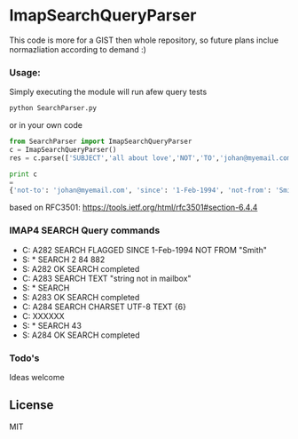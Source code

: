# ImapSearchQueryParser

This code is more for a GIST then whole repository,
so future plans inclue normazliation according to demand :)
### Usage:
Simply executing the module will run afew query tests
```py
python SearchParser.py
````
or in your own code

```py
from SearchParser import ImapSearchQueryParser
c = ImapSearchQueryParser()
res = c.parse(['SUBJECT','all about love','NOT','TO','johan@myemail.com','SINCE','1-Feb-1994','NOT','FROM','Smith','UID','1:*','OR','NOT','TEXT','Go To Hello'])

print c
=
{'not-to': 'johan@myemail.com', 'since': '1-Feb-1994', 'not-from': 'Smith', 'or': {'not-text': 'Go To Hello', 'uid': '1:*'}, 'subject': 'all about love'}


```

based on RFC3501:
https://tools.ietf.org/html/rfc3501#section-6.4.4


### IMAP4 SEARCH Query commands
- C: A282 SEARCH FLAGGED SINCE 1-Feb-1994 NOT FROM "Smith"
- S: * SEARCH 2 84 882
- S: A282 OK SEARCH completed
- C: A283 SEARCH TEXT "string not in mailbox"
- S: * SEARCH
- S: A283 OK SEARCH completed
- C: A284 SEARCH CHARSET UTF-8 TEXT {6}
- C: XXXXXX
- S: * SEARCH 43
- S: A284 OK SEARCH completed




### Todo's

Ideas welcome

License
----

MIT


